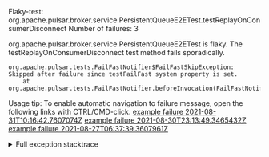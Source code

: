         
Flaky-test: org.apache.pulsar.broker.service.PersistentQueueE2ETest.testReplayOnConsumerDisconnect
Number of failures: 3

org.apache.pulsar.broker.service.PersistentQueueE2ETest is flaky. The testReplayOnConsumerDisconnect test method fails sporadically.

```
org.apache.pulsar.tests.FailFastNotifier$FailFastSkipException: Skipped after failure since testFailFast system property is set.
	at org.apache.pulsar.tests.FailFastNotifier.beforeInvocation(FailFastNotifier.java:88)

```

Usage tip: To enable automatic navigation to failure message, open the following links with CTRL/CMD-click.
[example failure 2021-08-31T10:16:42.7607074Z](https://github.com/apache/pulsar/runs/3471501156?check_suite_focus=true#step:10:2111)
[example failure 2021-08-30T23:13:49.3465432Z](https://github.com/apache/pulsar/runs/3467152431?check_suite_focus=true#step:9:1417)
[example failure 2021-08-27T06:37:39.3607961Z](https://github.com/apache/pulsar/runs/3440411059?check_suite_focus=true#step:9:3339)


<details>
<summary>Full exception stacktrace</summary>
<code><pre>
org.apache.pulsar.tests.FailFastNotifier$FailFastSkipException: Skipped after failure since testFailFast system property is set.
	at org.apache.pulsar.tests.FailFastNotifier.beforeInvocation(FailFastNotifier.java:88)

</pre></code>
</details>

